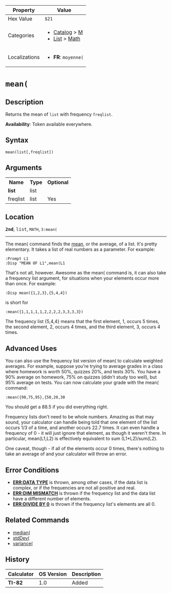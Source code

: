 | Property      | Value |
|---------------|-------|
| Hex Value     | `$21`|
| Categories    | <ul><li>[Catalog](<../categories/Catalog.md>) > [M](<../categories/Catalog.md#M>)</li><li>[List](<../categories/List.md>) > [Math](<../categories/List.md#Math>)</li></ul> |
| Localizations | <ul><li><b>FR</b>: `moyenne(`</li></ul> |

# `mean(`

## Description
Returns the mean of `list` with frequency `freqlist`.


<b>Availability</b>: Token available everywhere.

## Syntax
`mean(list[,freqlist])`

## Arguments
<table>
<tr><th>Name</th><th>Type</th><th>Optional</th></tr>

<tr><td><b>list</b></td><td>list</td><td></td></tr>

<tr><td>freqlist</td><td>list</td><td>Yes</td></tr>

</table>

## Location
<tt><kbd><b>2nd</b></kbd></tt>, <kbd>list</kbd>, `MATH`, `3:mean(`
<hr>

The mean( command finds the [mean](http://en.wikipedia.org/wiki/Mean), or the average, of a list. It's pretty elementary. It takes a list of real numbers as a parameter. For example:

```ti-basic
:Prompt L1
:Disp "MEAN OF L1",mean(L1
```

That's not all, however. Awesome as the mean( command is, it can also take a frequency list argument, for situations when your elements occur more than once. For example:

```ti-basic
:Disp mean({1,2,3},{5,4,4})
```

is short for

```ti-basic
:mean({1,1,1,1,1,2,2,2,2,3,3,3,3})
```

The frequency list {5,4,4} means that the first element, 1, occurs 5 times, the second element, 2, occurs 4 times, and the third element, 3, occurs 4 times.

## Advanced Uses

You can also use the frequency list version of mean( to calculate weighted averages. For example, suppose you're trying to average grades in a class where homework is worth 50%, quizzes 20%, and tests 30%. You have a 90% average on homework, 75% on quizzes (didn't study too well), but 95% average on tests. You can now calculate your grade with the mean( command:

```ti-basic
:mean({90,75,95},{50,20,30
```

You should get a 88.5 if you did everything right.

Frequency lists don't need to be whole numbers. Amazing as that may sound, your calculator can handle being told that one element of the list occurs 1/3 of a time, and another occurs 22.7 times. It can even handle a frequency of 0 - it will just ignore that element, as though it weren't there. In particular, mean(L1,L2) is effectively equivalent to sum (L1*L2)/sum(L2).

One caveat, though - if all of the elements occur 0 times, there's nothing to take an average of and your calculator will throw an error.

## Error Conditions

*   **[ERR:DATA TYPE](/errors#datatype)** is thrown, among other cases, if the data list is complex, or if the frequencies are not all positive and real.
*   **[ERR:DIM MISMATCH](/errors#dimmismatch)** is thrown if the frequency list and the data list have a different number of elements.
*   **[ERR:DIVIDE BY 0](/errors#divideby0)** is thrown if the frequency list's elements are all 0.

## Related Commands

*   [median(](/median)
*   [stdDev(](/stddev)
*   [variance(](/variance)

## History
| Calculator | OS Version | Description |
|------------|------------|-------------|
| <b>TI-82</b> | 1.0 | Added |


